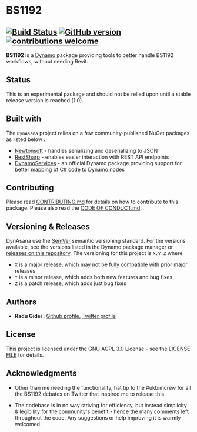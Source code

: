 # BS1192 
[![Build Status](https://travis-ci.org/radumg/BS1192.svg?branch=master)](https://travis-ci.org/radumg/BS1192) [![GitHub version](https://badge.fury.io/gh/radumg%2FBS1192.svg)](https://badge.fury.io/gh/radumg%2FBS1192) [![contributions welcome](https://img.shields.io/badge/contributions-welcome-brightgreen.svg?style=flat)](https://github.com/radumg/BS1192/blob/master/docs/CONTRIBUTING.md)
---
**BS1192** is a [Dynamo](http://www.dynamobim.org) package providing tools to better handle BS1192 workflows, without needing Revit.

## Status

This is an experimental package and should not be relied upon until a stable release version is reached (1.0).

## Built with

The `DynAsana` project relies on a few community-published NuGet packages as listed below :
* [Newtonsoft](https://www.nuget.org/packages/newtonsoft.json/) - handles serializing and deserializing to JSON
* [RestSharp](https://www.nuget.org/packages/RestSharp/) - enables easier interaction with REST API endpoints
* [DynamoServices](https://www.nuget.org/packages/DynamoVisualProgramming.DynamoServices/2.0.0-beta4066) - an official Dynamo package providing support for better mapping of C# code to Dynamo nodes

## Contributing

Please read [CONTRIBUTING.md](https://github.com/radumg/BS1192/blob/master/docs/CONTRIBUTING.md) for details on how to contribute to this package. Please also read the [CODE OF CONDUCT.md](https://github.com/radumg/BS1192/blob/master/docs/CODE_OF_CONDUCT.md).

## Versioning & Releases

DynAsana use the [SemVer](http://semver.org/) semantic versioning standard.
For the versions available, see the versions listed in the Dynamo package manager or [releases on this repository](https://github.com/radumg/DynAsana/releases).
The versioning for this project is `X.Y.Z` where
- `X` is a major release, which may not be fully compatible with prior major releases
- `Y` is a minor release, which adds both new features and bug fixes
- `Z` is a patch release, which adds just bug fixes

## Authors

* **Radu Gidei** : [Github profile](https://github.com/radumg), [Twitter profile](https://twitter.com/radugidei)

## License

This project is licensed under the GNU AGPL 3.0 License - see the [LICENSE FILE](https://github.com/radumg/BS1192/blob/master/docs/LICENSE) for details.

## Acknowledgments

* Other than me needing the functionality, hat tip to the #ukbimcrew for all the BS1192 debates on Twitter that inspired me to release this.

* The codebase is in no way striving for efficiency, but instead simplicity & legibility for the community's benefit - hence the many comments left throughout the code. Any suggestions or help improving it is warmly welcomed.
